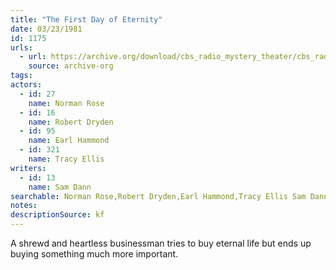 ```yaml
---
title: "The First Day of Eternity"
date: 03/23/1981
id: 1175
urls: 
  - url: https://archive.org/download/cbs_radio_mystery_theater/cbs_radio_mystery_theater-1151-1200.zip/cbs_radio_mystery_theater-1151-1200%2Fcbsrmt_1175_the_first_day_of_eternity.mp3
    source: archive-org
tags: 
actors:  
  - id: 27
    name: Norman Rose  
  - id: 16
    name: Robert Dryden  
  - id: 95
    name: Earl Hammond  
  - id: 321
    name: Tracy Ellis
writers:  
  - id: 13
    name: Sam Dann
searchable: Norman Rose,Robert Dryden,Earl Hammond,Tracy Ellis Sam Dann
notes: 
descriptionSource: kf
---
```

A shrewd and heartless businessman tries to buy eternal life but ends up buying something much more important.
